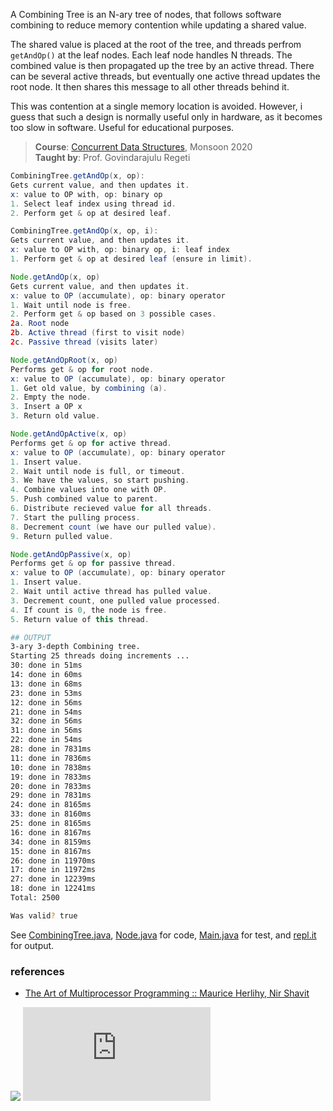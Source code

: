 A Combining Tree is an N-ary tree of nodes, that follows
software combining to reduce memory contention while
updating a shared value.

The shared value is placed at the root of the tree, and
threads perfrom `getAndOp()` at the leaf nodes. Each leaf
node handles N threads. The combined value is then
propagated up the tree by an active thread. There can be
several active threads, but eventually one active thread
updates the root node. It then shares this message to all
other threads behind it.

This was contention at a single memory location is avoided.
However, i guess that such a design is normally useful
only in hardware, as it becomes too slow in software.
Useful for educational purposes.

> **Course**: [Concurrent Data Structures], Monsoon 2020\
> **Taught by**: Prof. Govindarajulu Regeti

[Concurrent Data Structures]: https://github.com/iiithf/concurrent-data-structures

```java
CombiningTree.getAndOp(x, op):
Gets current value, and then updates it.
x: value to OP with, op: binary op
1. Select leaf index using thread id.
2. Perform get & op at desired leaf.
```

```java
CombiningTree.getAndOp(x, op, i):
Gets current value, and then updates it.
x: value to OP with, op: binary op, i: leaf index
1. Perform get & op at desired leaf (ensure in limit).
```

```java
Node.getAndOp(x, op)
Gets current value, and then updates it.
x: value to OP (accumulate), op: binary operator
1. Wait until node is free.
2. Perform get & op based on 3 possible cases.
2a. Root node
2b. Active thread (first to visit node)
2c. Passive thread (visits later)
```

```java
Node.getAndOpRoot(x, op)
Performs get & op for root node.
x: value to OP (accumulate), op: binary operator
1. Get old value, by combining (a).
2. Empty the node.
3. Insert a OP x
3. Return old value.
```

```java
Node.getAndOpActive(x, op)
Performs get & op for active thread.
x: value to OP (accumulate), op: binary operator
1. Insert value.
2. Wait until node is full, or timeout.
3. We have the values, so start pushing.
4. Combine values into one with OP.
5. Push combined value to parent.
6. Distribute recieved value for all threads.
7. Start the pulling process.
8. Decrement count (we have our pulled value).
9. Return pulled value.
```

```java
Node.getAndOpPassive(x, op)
Performs get & op for passive thread.
x: value to OP (accumulate), op: binary operator
1. Insert value.
2. Wait until active thread has pulled value.
3. Decrement count, one pulled value processed.
4. If count is 0, the node is free.
5. Return value of this thread.
```

```bash
## OUTPUT
3-ary 3-depth Combining tree.
Starting 25 threads doing increments ...
30: done in 51ms
14: done in 60ms
13: done in 68ms
23: done in 53ms
12: done in 56ms
21: done in 54ms
32: done in 56ms
31: done in 56ms
22: done in 54ms
28: done in 7831ms
11: done in 7836ms
10: done in 7838ms
19: done in 7833ms
20: done in 7833ms
29: done in 7831ms
24: done in 8165ms
33: done in 8160ms
25: done in 8165ms
16: done in 8167ms
34: done in 8159ms
15: done in 8167ms
26: done in 11970ms
17: done in 11972ms
27: done in 12239ms
18: done in 12241ms
Total: 2500

Was valid? true
```

See [CombiningTree.java], [Node.java] for code, [Main.java] for test, and [repl.it] for output.

[CombiningTree.java]: https://repl.it/@wolfram77/combining-tree#CombiningTree.java
[Node.java]: https://repl.it/@wolfram77/combining-tree#Node.java
[Main.java]: https://repl.it/@wolfram77/combining-tree#Main.java
[repl.it]: https://combining-tree.wolfram77.repl.run


### references

- [The Art of Multiprocessor Programming :: Maurice Herlihy, Nir Shavit](https://dl.acm.org/doi/book/10.5555/2385452)

![](https://ga-beacon.deno.dev/G-G1E8HNDZYY:v51jklKGTLmC3LAZ4rJbIQ/github.com/javaf/combining-tree)
![](https://ga-beacon.deno.dev/G-G1E8HNDZYY:v51jklKGTLmC3LAZ4rJbIQ/github.com/moocf/combining-tree.java)
